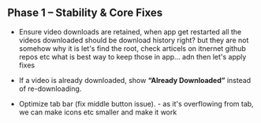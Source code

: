 ## Phase 1 – Stability & Core Fixes
- Ensure video downloads are retained, when app get restarted all the videos downloaded should be download history right? but they are not somehow why it is let's find the root, check articels on itnernet github repos etc what is best way to keep those in app... adn then let's apply fixes 
- If a video is already downloaded, show **“Already Downloaded”** instead of re-downloading.  

- Optimize tab bar (fix middle button issue). - as it's overflowing from tab, we can make icons etc smaller and make it work  